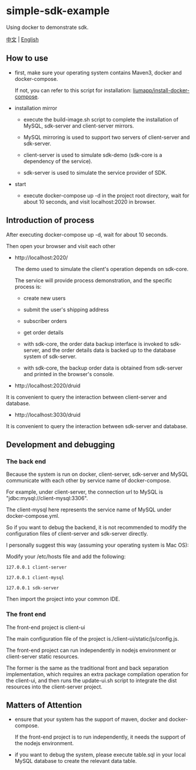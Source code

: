 # simple-sdk-example
Using docker to demonstrate sdk.

[中文](https://github.com/liumapp/simple-sdk-example/blob/master/README_CN.md) | [English](https://github.com/liumapp/simple-sdk-example/blob/master/README.md)

## How to use

* first, make sure your operating system contains Maven3, docker and docker-compose.

    If not, you can refer to this script for installation: [liumapp/install-docker-compose](https://github.com/liumapp/install-docker-compose).

* installation mirror

    * execute the build-image.sh script to complete the installation of MySQL, sdk-server and client-server mirrors.

    * MySQL mirroring is used to support two servers of client-server and sdk-server.

    * client-server is used to simulate sdk-demo (sdk-core is a dependency of the service).

    * sdk-server is used to simulate the service provider of SDK.

* start

    * execute docker-compose up -d in the project root directory, wait for about 10 seconds, and visit localhost:2020 in browser.

## Introduction of process

After executing docker-compose up -d, wait for about 10 seconds.

Then open your browser and visit each other

* http://localhost:2020/

    The demo used to simulate the client's operation depends on sdk-core. 
    
    The service will provide process demonstration, and the specific process is:

    * create new users

    * submit the user's shipping address

    * subscriber orders

    * get order details

    * with sdk-core, the order data backup interface is invoked to sdk-server, and the order details data is backed up to the database system of sdk-server.

    * with sdk-core, the backup order data is obtained from sdk-server and printed in the browser's console.

* http://localhost:2020/druid

It is convenient to query the interaction between client-server and database.

* http://localhost:3030/druid

It is convenient to query the interaction between sdk-server and database.

## Development and debugging

### The back end

Because the system is run on docker, client-server, sdk-server and MySQL communicate with each other by service name of docker-compose.

For example, under client-server, the connection url to MySQL is "jdbc:mysql://client-mysql:3306".

The client-mysql here represents the service name of MySQL under docker-compose.yml.

So if you want to debug the backend, it is not recommended to modify the configuration files of client-server and sdk-server directly.

I personally suggest this way (assuming your operating system is Mac OS):

Modify your /etc/hosts file and add the following:

    127.0.0.1 client-server
    
    127.0.0.1 client-mysql
    
    127.0.0.1 sdk-server

Then import the project into your common IDE.

### The front end

The front-end project is client-ui

The main configuration file of the project is./client-ui/static/js/config.js.

The front-end project can run independently in nodejs environment or client-server static resources.

The former is the same as the traditional front and back separation implementation, which requires an extra package compilation operation for the client-ui, and then runs the update-ui.sh script to integrate the dist resources into the client-server project.

## Matters of Attention

* ensure that your system has the support of maven, docker and docker-compose.
 
    If the front-end project is to run independently, it needs the support of the nodejs environment.

* if you want to debug the system, please execute table.sql in your local MySQL database to create the relevant data table.



